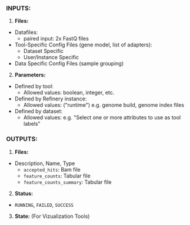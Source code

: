 ### INPUTS:
1. **Files:**
  * Datafiles:
    * paired input: 2x FastQ files
  * Tool-Specific Config Files (gene model, list of adapters):
    * Dataset Specific
    * User/Instance Specific
  * Data Specific Config Files (sample grouping)
2. **Parameters:**
  * Defined by tool:
    * Allowed values: boolean, integer, etc.
  * Defined by Refinery instance:
    * Allowed values: ("runtime") e.g. genome build, genome index files
  * Defined by dataset:
    * Allowed values: e.g. "Select one or more attributes to use as tool labels"
    
### OUTPUTS:
1. **Files:**
  * Description, Name, Type
    * `accepted_hits`: Bam file
    * `feature_counts`: Tabular file
    * `feature_counts_summary`: Tabular file
2. **Status:**
  * `RUNNING`, `FAILED`, `SUCCESS`
3. **State:** (For Vizualization Tools)
